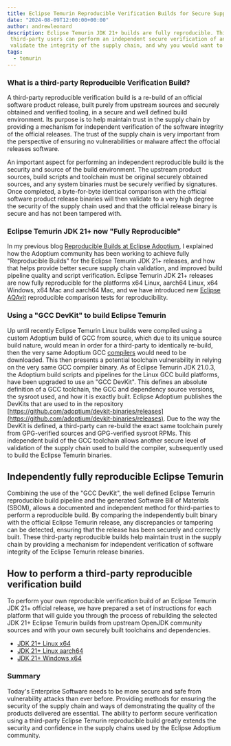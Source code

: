 ```yaml
---
title: Eclipse Temurin Reproducible Verification Builds for Secure Supply Chain Validation
date: "2024-08-09T12:00:00+00:00"
author: andrewleonard
description: Eclipse Temurin JDK 21+ builds are fully reproducible. This blog explains how
 third-party users can perform an independent secure verification of an Eclipse Temurin build to
 validate the integrity of the supply chain, and why you would want to do this.
tags:
  - temurin
---
```


### What is a third-party Reproducible Verification Build?

A third-party reproducible verification build is a re-build of an official software product release, built purely from upstream sources and
securely obtained and verified tooling, in a secure and well defined build environment. Its purpose is to help maintain trust in the supply chain
by providing a mechanism for independent verification of the software integrity of the official releases. The trust of the supply chain is very
important from the perspective of ensuring no vulnerabilities or malware affect the offocial releases software.

An important aspect for performing an
independent reproducible build is the security and source of the build environment. The upstream product sources, build scripts and toolchain
must be original securely obtained sources, and any system binaries must be securely verified by signatures. Once completed, a byte-for-byte identical
comparison with the official software product release binaries will then validate to a very high degree the security of the supply chain used and that the official
release binary is secure and has not been tampered with.

### Eclipse Temurin JDK 21+ now "Fully Reproducible"

In my previous blog [Reproducible Builds at Eclipse Adoptium](https://adoptium.net/blog/2022/06/adoptium-reproducible-builds/), I explained
how the Adoptium community has been working to achieve fully "Reproducible Builds" for the Eclipse Temurin JDK 21+ releases,
and how that helps provide better secure supply chain validation, and improved build pipeline quality and script verification.
Eclipse Temurin JDK 21+ releases are now fully reproducible for the platforms x64 Linux, aarch64 Linux, x64 Windows, x64 Mac and aarch64 Mac,
and we have introduced new [Eclipse AQAvit](https://projects.eclipse.org/projects/adoptium.aqavit) reproducible comparison tests for reproducibility.

### Using a "GCC DevKit" to build Eclipse Temurin

Up until recently Eclipse Temurin Linux builds were compiled using a custom Adoptium build of GCC from source, which due to its unique
source build nature, would mean in order for a third-party to identically re-build, then the very same Adoptium GCC
[compilers](https://ci.adoptium.net/userContent/gcc/) would need to be downloaded. This then presents a potential toolchain vulnerability
in relying on the very same GCC compiler binary. As of Eclipse Temurin JDK 21.0.3, the Adoptium build scripts and pipelines for the Linux
GCC build platforms, have been upgraded to use an "GCC DevKit". This defines an absolute definition of a GCC toolchain,
the GCC and dependency source versions, the sysroot used, and how it is exactly built. Eclipse Adoptium publishes the DevKits that are
used to in the repository [https://github.com/adoptium/devkit-binaries/releases](https://github.com/adoptium/devkit-binaries/releases).
Due to the way the DevKit is defined, a third-party can re-build the exact same toolchain purely from GPG-verified sources and GPG-verified sysroot RPMs.
This independent build of the GCC toolchain allows another secure level of validation of the supply chain used to build the compiler,
subsequently used to build the Eclipse Temurin binaries.

## Independently fully reproducible Eclipse Temurin

Combining the use of the "GCC DevKit", the well defined Eclipse Temurin reproducible build pipeline and the generated Software Bill
of Materials (SBOM), allows a documented and independent method for third-parties to perform a reproducible build.
By comparing the independently built binary with the official Eclipse Temurin release, any discrepancies or tampering can be detected,
ensuring that the release has been securely and correctly built. These third-party reproducible builds help maintain trust in the supply chain
by providing a mechanism for independent verification of software integrity of the Eclipse Temurin release binaries.

## How to perform a third-party reproducible verification build

To perform your own reproducible verification build of an Eclipse Temurin JDK 21+ official release, we have prepared a set of instructions
for each platform that will guide you through the process of rebuilding the selected JDK 21+ Eclipse Temurin builds from upstream
OpenJDK community sources and with your own securely built toolchains and dependencies.

- [JDK 21+ Linux x64](/docs/reproducible-verification-builds/reproduce-linux-x64)
- [JDK 21+ Linux aarch64](/docs/reproducible-verification-builds/reproduce-linux-aarch64)
- [JDK 21+ Windows x64](/docs/reproducible-verification-builds/reproduce-windows-x64)

### Summary

Today's Enterprise Software needs to be more secure and safe from vulnerability attacks than ever before. Providing methods
for ensuring the security of the supply chain and ways of demonstrating the quality of the products delivered are essential.
The ability to perform secure verification using a third-party Eclipse Temurin reproducible build greatly extends the security
and confidence in the supply chains used by the Eclipse Adoptium community.
